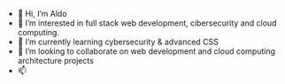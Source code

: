- 👋 Hi, I’m Aldo
- 👀 I’m interested in full stack web development, cibersecurity and cloud computing.
- 🌱 I’m currently learning cybersecurity & advanced CSS
- 💞️ I’m looking to collaborate on web development and cloud computing architecture projects
- 📫 

<!---
santi4o/santi4o is a ✨ special ✨ repository because its `README.md` (this file) appears on your GitHub profile.
You can click the Preview link to take a look at your changes.
--->

